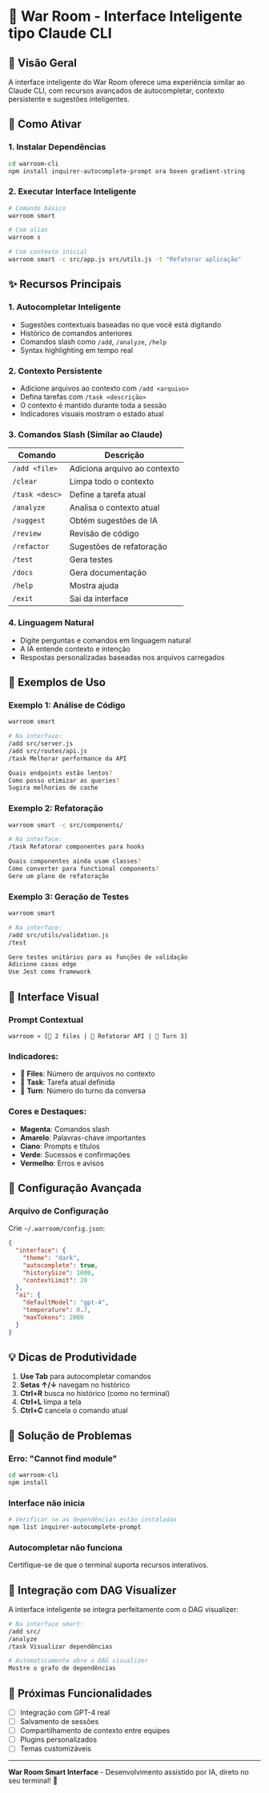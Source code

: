 # 🤖 War Room - Interface Inteligente tipo Claude CLI

## 🎯 Visão Geral

A interface inteligente do War Room oferece uma experiência similar ao Claude CLI, com recursos avançados de autocompletar, contexto persistente e sugestões inteligentes.

## 🚀 Como Ativar

### 1. Instalar Dependências

```bash
cd warroom-cli
npm install inquirer-autocomplete-prompt ora boxen gradient-string
```

### 2. Executar Interface Inteligente

```bash
# Comando básico
warroom smart

# Com alias
warroom s

# Com contexto inicial
warroom smart -c src/app.js src/utils.js -t "Refatorar aplicação"
```

## ✨ Recursos Principais

### 1. **Autocompletar Inteligente**
- Sugestões contextuais baseadas no que você está digitando
- Histórico de comandos anteriores
- Comandos slash como `/add`, `/analyze`, `/help`
- Syntax highlighting em tempo real

### 2. **Contexto Persistente**
- Adicione arquivos ao contexto com `/add <arquivo>`
- Defina tarefas com `/task <descrição>`
- O contexto é mantido durante toda a sessão
- Indicadores visuais mostram o estado atual

### 3. **Comandos Slash** (Similar ao Claude)

| Comando | Descrição |
|---------|-----------|
| `/add <file>` | Adiciona arquivo ao contexto |
| `/clear` | Limpa todo o contexto |
| `/task <desc>` | Define a tarefa atual |
| `/analyze` | Analisa o contexto atual |
| `/suggest` | Obtém sugestões de IA |
| `/review` | Revisão de código |
| `/refactor` | Sugestões de refatoração |
| `/test` | Gera testes |
| `/docs` | Gera documentação |
| `/help` | Mostra ajuda |
| `/exit` | Sai da interface |

### 4. **Linguagem Natural**
- Digite perguntas e comandos em linguagem natural
- A IA entende contexto e intenção
- Respostas personalizadas baseadas nos arquivos carregados

## 📝 Exemplos de Uso

### Exemplo 1: Análise de Código

```bash
warroom smart

# Na interface:
/add src/server.js
/add src/routes/api.js
/task Melhorar performance da API

Quais endpoints estão lentos?
Como posso otimizar as queries?
Sugira melhorias de cache
```

### Exemplo 2: Refatoração

```bash
warroom smart -c src/components/

# Na interface:
/task Refatorar componentes para hooks

Quais componentes ainda usam classes?
Como converter para functional components?
Gere um plano de refatoração
```

### Exemplo 3: Geração de Testes

```bash
warroom smart

# Na interface:
/add src/utils/validation.js
/test

Gere testes unitários para as funções de validação
Adicione casos edge
Use Jest como framework
```

## 🎨 Interface Visual

### Prompt Contextual
```
warroom » [📎 2 files | 🎯 Refatorar API | 💬 Turn 3]
```

### Indicadores:
- 📎 **Files**: Número de arquivos no contexto
- 🎯 **Task**: Tarefa atual definida
- 💬 **Turn**: Número do turno da conversa

### Cores e Destaques:
- **Magenta**: Comandos slash
- **Amarelo**: Palavras-chave importantes
- **Ciano**: Prompts e títulos
- **Verde**: Sucessos e confirmações
- **Vermelho**: Erros e avisos

## 🔧 Configuração Avançada

### Arquivo de Configuração
Crie `~/.warroom/config.json`:

```json
{
  "interface": {
    "theme": "dark",
    "autocomplete": true,
    "historySize": 1000,
    "contextLimit": 20
  },
  "ai": {
    "defaultModel": "gpt-4",
    "temperature": 0.7,
    "maxTokens": 2000
  }
}
```

## 💡 Dicas de Produtividade

1. **Use Tab** para autocompletar comandos
2. **Setas ↑/↓** navegam no histórico
3. **Ctrl+R** busca no histórico (como no terminal)
4. **Ctrl+L** limpa a tela
5. **Ctrl+C** cancela o comando atual

## 🐛 Solução de Problemas

### Erro: "Cannot find module"
```bash
cd warroom-cli
npm install
```

### Interface não inicia
```bash
# Verificar se as dependências estão instaladas
npm list inquirer-autocomplete-prompt
```

### Autocompletar não funciona
Certifique-se de que o terminal suporta recursos interativos.

## 🔗 Integração com DAG Visualizer

A interface inteligente se integra perfeitamente com o DAG visualizer:

```bash
# Na interface smart:
/add src/
/analyze
/task Visualizar dependências

# Automaticamente abre o DAG visualizer
Mostre o grafo de dependências
```

## 🚀 Próximas Funcionalidades

- [ ] Integração com GPT-4 real
- [ ] Salvamento de sessões
- [ ] Compartilhamento de contexto entre equipes
- [ ] Plugins personalizados
- [ ] Temas customizáveis

---

**War Room Smart Interface** - Desenvolvimento assistido por IA, direto no seu terminal! 🎯